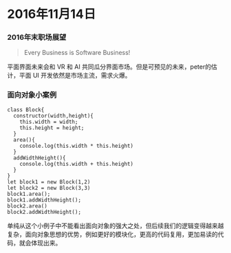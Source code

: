 # 2016年11月14日

### 2016年末职场展望

> Every Business is Software Business!

平面界面未来会和 VR 和 AI 共同瓜分界面市场。但是可预见的未来，peter的估计，平面 UI 开发依然是市场主流，需求火爆。

### 面向对象小案例


```
class Block{
  constructor(width,height){
    this.width = width;
    this.height = height;
  }
  area(){
    console.log(this.width * this.height)
  }
  addWidthHeight(){
    console.log(this.width + this.height)
  }
}
let block1 = new Block(1,2)
let block2 = new Block(3,3)
block1.area();
block1.addWidthHeight();
block2.area()
block2.addWidthHeight();
```

单纯从这个小例子中不能看出面向对象的强大之处，但后续我们的逻辑变得越来越复杂，面向对象思想的优势，例如更好的模块化，更高的代码复用，更加易读的代码，就会体现出来。
